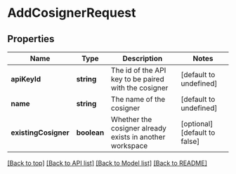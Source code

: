 # AddCosignerRequest

## Properties

|Name | Type | Description | Notes|
|------------ | ------------- | ------------- | -------------|
|**apiKeyId** | **string** | The id of the API key to be paired with the cosigner | [default to undefined]|
|**name** | **string** | The name of the cosigner | [default to undefined]|
|**existingCosigner** | **boolean** | Whether the cosigner already exists in another workspace | [optional] [default to false]|




[[Back to top]](#) [[Back to API list]](../../README.md#documentation-for-api-endpoints) [[Back to Model list]](../../README.md#documentation-for-models) [[Back to README]](../../README.md)
